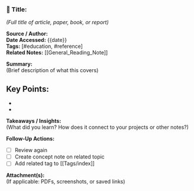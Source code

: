 ### 📖 Title:
*(Full title of article, paper, book, or report)*

**Source / Author:**  
**Date Accessed:** {{date}}  
**Tags:** [#education, #reference]  
**Related Notes:** [[General_Reading_Note]]  

**Summary:**  
(Brief description of what this covers)

**Key Points:**  
-  
-  
-  

**Takeaways / Insights:**  
(What did you learn? How does it connect to your projects or other notes?)

**Follow-Up Actions:**  
- [ ] Review again  
- [ ] Create concept note on related topic  
- [ ] Add related tag to [[Tags/index]]  

**Attachment(s):**  
(If applicable: PDFs, screenshots, or saved links)